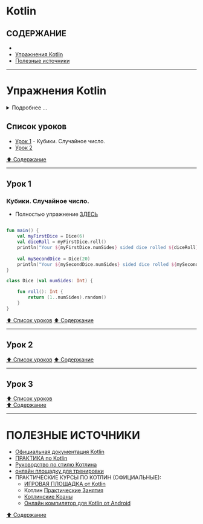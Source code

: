 # Kotlin

## СОДЕРЖАНИЕ

- [](#)
- [Упражнения Kotlin](#)
- [Полезные источники](#Полезные-источники)

---------------------------------------------------------------------------------------------------------------------

# Упражнения Kotlin 

<details>
<summary>Подробнее ...</summary>
Здесь собраны мои простые учебные коды по Kotlin 
//Можно использовать онлайн площадку для тренировки: https://developer.android.com/training/kotlinplayground
</details>

## Список уроков

- [Урок 1](#Урок-1) - Кубики. Случайное число. 
- [Урок 2](#Урок-2)


[:arrow_up: Содержание](#Содержание) 

----------------------------------------------------------------------------

## Урок 1 

### Кубики. Случайное число. 
- Полностью упражнение [ЗДЕСЬ](https://developer.android.com/codelabs/basic-android-kotlin-training-create-dice-roller-in-kotlin#0)

```kotlin

fun main() {
    val myFirstDice = Dice(6)
    val diceRoll = myFirstDice.roll()
    println("Your ${myFirstDice.numSides} sided dice rolled ${diceRoll}!")
    
    val mySecondDice = Dice(20)
    println("Your ${mySecondDice.numSides} sided dice rolled ${mySecondDice.roll()}!")
}

class Dice (val numSides: Int) {

    fun roll(): Int {
        return (1..numSides).random()
    }
}
```
[:arrow_up: Список уроков](#Список-уроков) 
[:arrow_up: Содержание](#Содержание) 

----------------------------------------------------------------------------

## Урок 2





[:arrow_up: Список уроков](#Список-уроков) 
[:arrow_up: Содержание](#Содержание) 

----------------------------------------------------------------------------

## Урок 3





[:arrow_up: Список уроков](#Список-уроков)    
[:arrow_up: Содержание](#Содержание) 

---------------------------------------------------------------------------------------------------------------------

# ПОЛЕЗНЫЕ ИСТОЧНИКИ

- [Официальная документация Kotlin](https://kotlinlang.org/docs/reference/)
- [ПРАКТИКА по Kotlin](#https://github.com/OlgaKirshbaum/Android-Developer-Guide/blob/main/Kotlin%20упражнения.md)
- [Руководство по стилю Котлина](https://developer.android.com/kotlin/style-guide)
- [онлайн площадку для тренировки](https://developer.android.com/training/kotlinplayground)
- ПРАКТИЧЕСКИЕ КУРСЫ ПО КОТЛИН (ОФИЦИАЛЬНЫЕ):
     - [ИГРОВАЯ ПЛОЩАДКА от Kotlin](https://play.kotlinlang.org/#eyJ2ZXJzaW9uIjoiMS40LjIwIiwicGxhdGZvcm0iOiJqYXZhIiwiYXJncyI6IiIsImpzQ29kZSI6IiIsIm5vbmVNYXJrZXJzIjp0cnVlLCJ0aGVtZSI6ImlkZWEiLCJjb2RlIjoiLyoqXG4gKiBZb3UgY2FuIGVkaXQsIHJ1biwgYW5kIHNoYXJlIHRoaXMgY29kZS4gXG4gKiBwbGF5LmtvdGxpbmxhbmcub3JnIFxuICovXG5cbmZ1biBtYWluKCkge1xuICAgIHByaW50bG4oXCJIZWxsbywgd29ybGQhISFcIilcbn0ifQ==)
     - Котлин [Практические Занятия](https://play.kotlinlang.org/hands-on/overview) 
     - [Котлинские Коаны](https://play.kotlinlang.org/koans/overview) 
     - [Онлайн компилятор для Kotlin от Android](https://developer.android.com/training/kotlinplayground)

[:arrow_up: Содержание](#Содержание) 
